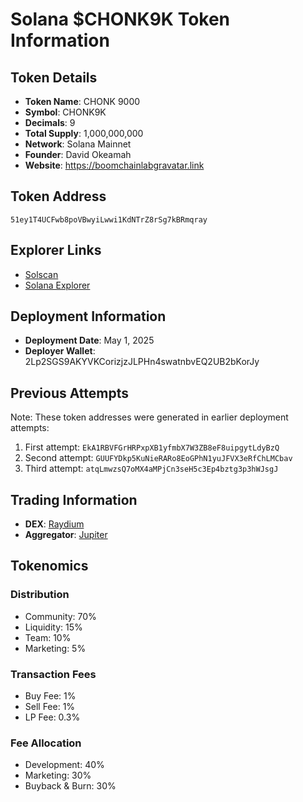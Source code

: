 # Solana $CHONK9K Token Information

## Token Details

- **Token Name**: CHONK 9000
- **Symbol**: CHONK9K
- **Decimals**: 9
- **Total Supply**: 1,000,000,000
- **Network**: Solana Mainnet
- **Founder**: David Okeamah
- **Website**: https://boomchainlabgravatar.link

## Token Address

```
51ey1T4UCFwb8poVBwyiLwwi1KdNTrZ8rSg7kBRmqray
```

## Explorer Links

- [Solscan](https://solscan.io/token/51ey1T4UCFwb8poVBwyiLwwi1KdNTrZ8rSg7kBRmqray)
- [Solana Explorer](https://explorer.solana.com/address/51ey1T4UCFwb8poVBwyiLwwi1KdNTrZ8rSg7kBRmqray)

## Deployment Information

- **Deployment Date**: May 1, 2025
- **Deployer Wallet**: 2Lp2SGS9AKYVKCorizjzJLPHn4swatnbvEQ2UB2bKorJy

## Previous Attempts

Note: These token addresses were generated in earlier deployment attempts:

1. First attempt: `EkA1RBVFGrHRPxpXB1yfmbX7W3ZB8eF8uipgytLdyBzQ`
2. Second attempt: `GUUFYDkp5KuNieRARo8EoGPhN1yuJFVX3eRfChLMCbav`
3. Third attempt: `atqLmwzsQ7oMX4aMPjCn3seH5c3Ep4bztg3p3hWJsgJ`

## Trading Information

- **DEX**: [Raydium](https://raydium.io/swap/?inputCurrency=sol&outputCurrency=51ey1T4UCFwb8poVBwyiLwwi1KdNTrZ8rSg7kBRmqray)
- **Aggregator**: [Jupiter](https://jup.ag/swap/SOL-51ey1T4UCFwb8poVBwyiLwwi1KdNTrZ8rSg7kBRmqray)

## Tokenomics

### Distribution
- Community: 70%
- Liquidity: 15%
- Team: 10%
- Marketing: 5%

### Transaction Fees
- Buy Fee: 1%
- Sell Fee: 1%
- LP Fee: 0.3%

### Fee Allocation
- Development: 40%
- Marketing: 30%
- Buyback & Burn: 30%
